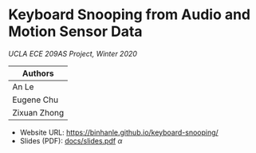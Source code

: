 # Keyboard Snooping from Audio and Motion Sensor Data

*UCLA ECE 209AS Project, Winter 2020*

|	Authors		|
| ---------------------	|
| An Le			|
| Eugene Chu		|
| Zixuan Zhong		|

- Website URL: https://binhanle.github.io/keyboard-snooping/
- Slides (PDF): [docs/slides.pdf](https://binhanle.github.io/keyboard-snooping/slides.pdf)
$\alpha$

